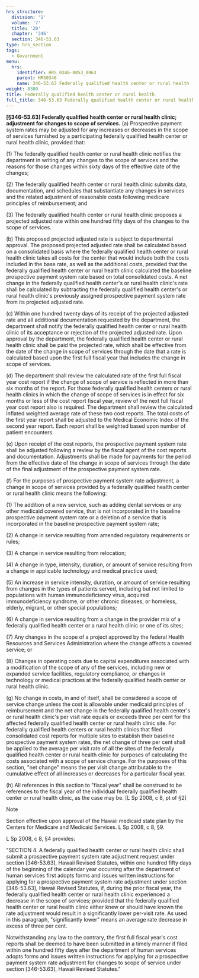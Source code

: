 ```yaml
---
hrs_structure:
  division: '1'
  volume: '7'
  title: '20'
  chapter: '346'
  section: 346-53.63
type: hrs_section
tags:
  - Government
menu:
  hrs:
    identifier: HRS_0346-0053_0063
    parent: HRS0346
    name: 346-53.63 Federally qualified health center or rural health
weight: 8380
title: Federally qualified health center or rural health
full_title: 346-53.63 Federally qualified health center or rural health
---
```

**[§346-53.63] Federally qualified health center or rural health clinic; adjustment for changes to scope of services.** (a) Prospective payment system rates may be adjusted for any increases or decreases in the scope of services furnished by a participating federally qualified health center or rural health clinic, provided that:

(1) The federally qualified health center or rural health clinic notifies the department in writing of any changes to the scope of services and the reasons for those changes within sixty days of the effective date of the changes;

(2) The federally qualified health center or rural health clinic submits data, documentation, and schedules that substantiate any changes in services and the related adjustment of reasonable costs following medicare principles of reimbursement; and

(3) The federally qualified health center or rural health clinic proposes a projected adjusted rate within one hundred fifty days of the changes to the scope of services.

(b) This proposed projected adjusted rate is subject to departmental approval. The proposed projected adjusted rate shall be calculated based on a consolidated basis where the federally qualified health center or rural health clinic takes all costs for the center that would include both the costs included in the base rate, as well as the additional costs, provided that the federally qualified health center or rural health clinic calculated the baseline prospective payment system rate based on total consolidated costs. A net change in the federally qualified health center's or rural health clinic's rate shall be calculated by subtracting the federally qualified health center's or rural health clinic's previously assigned prospective payment system rate from its projected adjusted rate.

(c) Within one hundred twenty days of its receipt of the projected adjusted rate and all additional documentation requested by the department, the department shall notify the federally qualified health center or rural health clinic of its acceptance or rejection of the projected adjusted rate. Upon approval by the department, the federally qualified health center or rural health clinic shall be paid the projected rate, which shall be effective from the date of the change in scope of services through the date that a rate is calculated based upon the first full fiscal year that includes the change in scope of services.

(d) The department shall review the calculated rate of the first full fiscal year cost report if the change of scope of service is reflected in more than six months of the report. For those federally qualified health centers or rural health clinics in which the change of scope of services is in effect for six months or less of the cost report fiscal year, review of the next full fiscal year cost report also is required. The department shall review the calculated inflated weighted average rate of these two cost reports. The total costs of the first year report shall be adjusted to the Medical Economic Index of the second year report. Each report shall be weighted based upon number of patient encounters.

(e) Upon receipt of the cost reports, the prospective payment system rate shall be adjusted following a review by the fiscal agent of the cost reports and documentation. Adjustments shall be made for payments for the period from the effective date of the change in scope of services through the date of the final adjustment of the prospective payment system rate.

(f) For the purposes of prospective payment system rate adjustment, a change in scope of services provided by a federally qualified health center or rural health clinic means the following:

(1) The addition of a new service, such as adding dental services or any other medicaid covered service, that is not incorporated in the baseline prospective payment system rate or a deletion of a service that is incorporated in the baseline prospective payment system rate;

(2) A change in service resulting from amended regulatory requirements or rules;

(3) A change in service resulting from relocation;

(4) A change in type, intensity, duration, or amount of service resulting from a change in applicable technology and medical practice used;

(5) An increase in service intensity, duration, or amount of service resulting from changes in the types of patients served, including but not limited to populations with human immunodeficiency virus, acquired immunodeficiency syndrome, or other chronic diseases, or homeless, elderly, migrant, or other special populations;

(6) A change in service resulting from a change in the provider mix of a federally qualified health center or a rural health clinic or one of its sites;

(7) Any changes in the scope of a project approved by the federal Health Resources and Services Administration where the change affects a covered service; or

(8) Changes in operating costs due to capital expenditures associated with a modification of the scope of any of the services, including new or expanded service facilities, regulatory compliance, or changes in technology or medical practices at the federally qualified health center or rural health clinic.

(g) No change in costs, in and of itself, shall be considered a scope of service change unless the cost is allowable under medicaid principles of reimbursement and the net change in the federally qualified health center's or rural health clinic's per visit rate equals or exceeds three per cent for the affected federally qualified health center or rural health clinic site. For federally qualified health centers or rural health clinics that filed consolidated cost reports for multiple sites to establish their baseline prospective payment system rates, the net change of three per cent shall be applied to the average per visit rate of all the sites of the federally qualified health center or rural health clinic for purposes of calculating the costs associated with a scope of service change. For the purposes of this section, "net change" means the per visit change attributable to the cumulative effect of all increases or decreases for a particular fiscal year.

(h) All references in this section to "fiscal year" shall be construed to be references to the fiscal year of the individual federally qualified health center or rural health clinic, as the case may be. [L Sp 2008, c 8, pt of §2]

Note

Section effective upon approval of the Hawaii medicaid state plan by the Centers for Medicare and Medicaid Services. L Sp 2008, c 8, §9.

L Sp 2008, c 8, §4 provides:

"SECTION 4\. A federally qualified health center or rural health clinic shall submit a prospective payment system rate adjustment request under section [346-53.63], Hawaii Revised Statutes, within one hundred fifty days of the beginning of the calendar year occurring after the department of human services first adopts forms and issues written instructions for applying for a prospective payment system rate adjustment under section [346-53.63], Hawaii Revised Statutes, if, during the prior fiscal year, the federally qualified health center or rural health clinic experienced a decrease in the scope of services; provided that the federally qualified health center or rural health clinic either knew or should have known the rate adjustment would result in a significantly lower per-visit rate. As used in this paragraph, "significantly lower" means an average rate decrease in excess of three per cent.

Notwithstanding any law to the contrary, the first full fiscal year's cost reports shall be deemed to have been submitted in a timely manner if filed within one hundred fifty days after the department of human services adopts forms and issues written instructions for applying for a prospective payment system rate adjustment for changes to scope of service under section [346-53.63], Hawaii Revised Statutes."